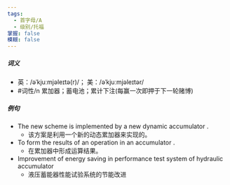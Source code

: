 ```yaml
---
tags:
  - 首字母/A
  - 级别/托福
掌握: false
模糊: false
---
```

##### 词义
- 英：/əˈkjuːmjəleɪtə(r)/； 美：/əˈkjuːmjəleɪtər/
- #词性/n  累加器；蓄电池；累计下注(每赢一次即押于下一轮赌博)
##### 例句
- The new scheme is implemented by a new dynamic accumulator .
	- 该方案是利用一个新的动态累加器来实现的。
- To form the results of an operation in an accumulator .
	- 在累加器中形成运算结果。
- Improvement of energy saving in performance test system of hydraulic accumulator
	- 液压蓄能器性能试验系统的节能改进
